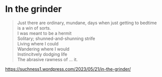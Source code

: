 # In the grinder  
> Just there are ordinary, mundane, days when just getting to bedtime is a win of sorts.  
I was meant to be a hermit  
Solitary; shunned-and-shunning strife  
Living where I could  
Wandering where I would  
Instincitvely dodging life  
The abrasive rawness of … it.  
  
https://suchness1.wordpress.com/2023/05/21/in-the-grinder/